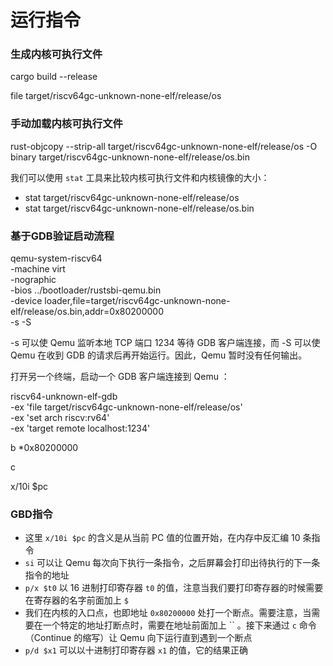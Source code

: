 # 运行指令

### 生成内核可执行文件

cargo build --release

file target/riscv64gc-unknown-none-elf/release/os

### 手动加载内核可执行文件

rust-objcopy --strip-all target/riscv64gc-unknown-none-elf/release/os -O binary target/riscv64gc-unknown-none-elf/release/os.bin

我们可以使用 `stat` 工具来比较内核可执行文件和内核镜像的大小：

- stat target/riscv64gc-unknown-none-elf/release/os
- stat target/riscv64gc-unknown-none-elf/release/os.bin

### 基于GDB验证启动流程

qemu-system-riscv64 \
-machine virt \
-nographic \
-bios ../bootloader/rustsbi-qemu.bin \
-device loader,file=target/riscv64gc-unknown-none-elf/release/os.bin,addr=0x80200000 \
-s -S

-s 可以使 Qemu 监听本地 TCP 端口 1234 等待 GDB 客户端连接，而 -S 可以使 Qemu 在收到 GDB 的请求后再开始运行。因此，Qemu 暂时没有任何输出。

打开另一个终端，启动一个 GDB 客户端连接到 Qemu ：

riscv64-unknown-elf-gdb \
-ex 'file target/riscv64gc-unknown-none-elf/release/os' \
-ex 'set arch riscv:rv64' \
-ex 'target remote localhost:1234'

b *0x80200000

c

x/10i $pc

### GBD指令

- 这里 `x/10i $pc` 的含义是从当前 PC 值的位置开始，在内存中反汇编 10 条指令
- `si` 可以让 Qemu 每次向下执行一条指令，之后屏幕会打印出待执行的下一条指令的地址
- `p/x $t0` 以 16 进制打印寄存器 `t0` 的值，注意当我们要打印寄存器的时候需要在寄存器的名字前面加上 `$`
- 我们在内核的入口点，也即地址 `0x80200000` 处打一个断点。需要注意，当需要在一个特定的地址打断点时，需要在地址前面加上 `` 。接下来通过 `c` 命令（Continue 的缩写）让 Qemu 向下运行直到遇到一个断点
- `p/d $x1` 可以以十进制打印寄存器 `x1` 的值，它的结果正确